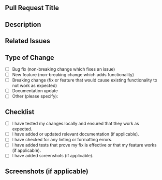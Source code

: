 ## Pull Request Title
<!-- Provide a clear and concise title for the pull request that summarizes the changes. -->

## Description
<!-- Describe your changes in detail. What problem does this PR address? How does it solve the issue? Be specific and include any relevant context. -->

## Related Issues
<!-- List any issues related to this PR. Use keywords like 'Closes', 'Fixes', or 'Resolves' followed by the issue number. For example:
Closes #123
Fixes #456
-->

## Type of Change
<!-- Please delete options that are not relevant. -->
- [ ] Bug fix (non-breaking change which fixes an issue)
- [ ] New feature (non-breaking change which adds functionality)
- [ ] Breaking change (fix or feature that would cause existing functionality to not work as expected)
- [ ] Documentation update
- [ ] Other (please specify):

## Checklist
<!-- Please ensure the following tasks are completed before submitting the PR. -->
- [ ] I have tested my changes locally and ensured that they work as expected.
- [ ] I have added or updated relevant documentation (if applicable).
- [ ] I have checked for any linting or formatting errors.
- [ ] I have added tests that prove my fix is effective or that my feature works (if applicable).
- [ ] I have added screenshots (if applicable).

## Screenshots (if applicable)
<!-- If your changes involve UI updates or visual changes, please include screenshots to help reviewers understand the impact of your work. -->
